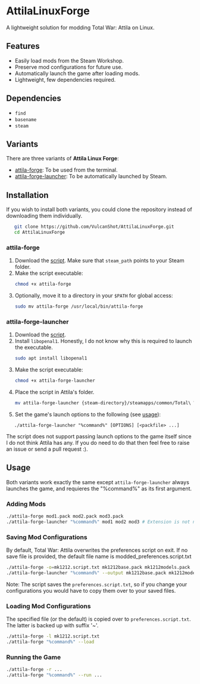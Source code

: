 # AttilaLinuxForge

A lightweight solution for modding Total War: Attila on Linux.

## Features

- Easily load mods from the Steam Workshop.
- Preserve mod configurations for future use.
- Automatically launch the game after loading mods.
- Lightweight, few dependencies required.

## Dependencies

- `find`
- `basename`
- `steam`

## Variants

There are three variants of **Attila Linux Forge**:

- [attila-forge](./attila-forge): To be used from the terminal.
- [attila-forge-launcher](./attila-forge-launcher): To be automatically launched by Steam.

## Installation

If you wish to install both variants, you could clone the repository instead of downloading them individually.
```sh
   git clone https://github.com/VulcanShot/AttilaLinuxForge.git
   cd AttilaLinuxForge
```

### attila-forge 

1. Download the [script](./attila-forge). Make sure that `steam_path` points to your Steam folder.
2. Make the script executable:
   ```sh
   chmod +x attila-forge
   ```
3. Optionally, move it to a directory in your `$PATH` for global access:
   ```sh
   sudo mv attila-forge /usr/local/bin/attila-forge
   ```

### attila-forge-launcher

1. Download the [script](./attila-forge-launcher).
2. Install `libopenal1`. Honestly, I do not know why this is required to launch the executable.
   ```sh
   sudo apt install libopenal1
   ```
3. Make the script executable:
   ```sh
   chmod +x attila-forge-launcher
   ```
4. Place the script in Attila's folder.
   ```sh
   mv attila-forge-launcher {steam-directory}/steamapps/common/Total\ War\ Attila/
   ```
5. Set the game's launch options to the following (see [usage](##usage)):
```
   ./attila-forge-launcher "%command%" [OPTIONS] [<packfile> ...]
```
The script does not support passing launch options to the game itself since I do not think Attila has any. If you do need to do that then feel free to raise an issue or send a pull request :).

## Usage

Both variants work exactly the same except `attila-forge-launcher` always launches the game, and requieres the "%command%" as its first argument. 

### Adding Mods
```sh
./attila-forge mod1.pack mod2.pack mod3.pack
./attila-forge-launcher "%command%" mod1 mod2 mod3 # Extension is not needed
```

### Saving Mod Configurations
By default, Total War: Attila overwrites the preferences script on exit. If no save file is provided, the default file name is modded_preferences.script.txt
```sh
./attila-forge -o=mk1212.script.txt mk1212base.pack mk1212models.pack ...
./attila-forge-launcher "%command%" --output mk1212base.pack mk1212models.pack ...
```
Note: The script saves the `preferences.script.txt`, so if you change your configurations you would have to copy them over to your saved files.

### Loading Mod Configurations
The specified file (or the default) is copied over to `preferences.script.txt`. The latter is backed up with suffix '~'.
```sh
./attila-forge -l mk1212.script.txt
./attila-forge "%command%" --load 
```

### Running the Game
```sh
./attila-forge -r ...
./attila-forge "%command%" --run ...
```

